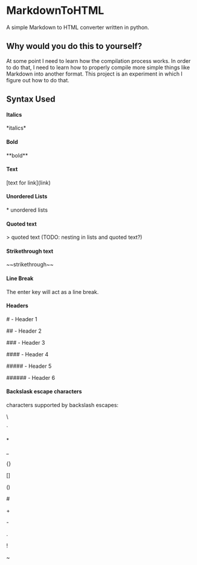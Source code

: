 # MarkdownToHTML
A simple Markdown to HTML converter written in python.


## Why would you do this to yourself?
At some point I need to learn how the compilation process works. In order to do that, I need to learn how to properly compile more simple things like Markdown into another format. This project is an experiment in which I figure out how to do that.


## Syntax Used

#### Italics
\*italics\*


#### Bold
\*\*bold\*\*


#### Text
\[text for link\]\(link\)


#### Unordered Lists
\* unordered lists


#### Quoted text
\> quoted text
(TODO: nesting in lists and quoted text?)


#### Strikethrough text
\~\~strikethrough\~\~


#### Line Break
The enter key will act as a line break.


#### Headers
\# - Header 1

\#\# - Header 2

\#\#\# - Header 3

\#\#\#\# - Header 4

\#\#\#\#\# - Header 5

\#\#\#\#\#\# - Header 6


#### Backslask escape characters
characters supported by backslash escapes:

\\

\`

\*

\_

\{\}

\[\]

\(\)

\#

\+

\-

\.

\!

\~
